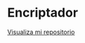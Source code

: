 # Encriptador

<a href="https://github.com/Miguel-Art/Encriptador.git">Visualiza mi repositorio</a>
